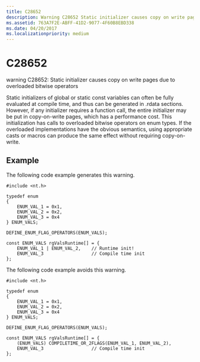 ```yaml
---
title: C28652
description: Warning C28652 Static initializer causes copy on write pages due to overloaded bitwise operators.
ms.assetid: 763A7F2E-ABFF-41D2-9077-4F60B8EBD338
ms.date: 04/20/2017
ms.localizationpriority: medium
---
```


# C28652


warning C28652: Static initializer causes copy on write pages due to overloaded bitwise operators

Static initializers of global or static const variables can often be fully evaluated at compile time, and thus can be generated in .rdata sections. However, if any initializer requires a function call, the entire initializer may be put in copy-on-write pages, which has a performance cost. This initialization has calls to overloaded bitwise operators on enum types. If the overloaded implementations have the obvious semantics, using appropriate casts or macros can produce the same effect without requiring copy-on-write.

## <span id="Example"></span><span id="example"></span><span id="EXAMPLE"></span>Example


The following code example generates this warning.

```
#include <nt.h>

typedef enum
{
    ENUM_VAL_1 = 0x1,
    ENUM_VAL_2 = 0x2,
    ENUM_VAL_3 = 0x4
} ENUM_VALS;

DEFINE_ENUM_FLAG_OPERATORS(ENUM_VALS);

const ENUM_VALS rgValsRuntime[] = {
    ENUM_VAL_1 | ENUM_VAL_2,    // Runtime init!
    ENUM_VAL_3                  // Compile time init
};  
```

The following code example avoids this warning.

```
#include <nt.h>

typedef enum
{
    ENUM_VAL_1 = 0x1,
    ENUM_VAL_2 = 0x2,
    ENUM_VAL_3 = 0x4
} ENUM_VALS;

DEFINE_ENUM_FLAG_OPERATORS(ENUM_VALS);

const ENUM_VALS rgValsRuntime[] = {
    (ENUM_VALS) COMPILETIME_OR_2FLAGS(ENUM_VAL_1, ENUM_VAL_2),
    ENUM_VAL_3                  // Compile time init
};
```









